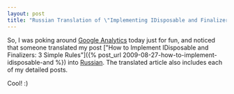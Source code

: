 ```yaml
---
layout: post
title: "Russian Translation of \"Implementing IDisposable and Finalizers: 3 Simple Rules\""
---
```

So, I was poking around [Google Analytics](http://www.google.com/analytics/) today just for fun, and noticed that someone translated my post ["How to Implement IDisposable and Finalizers: 3 Simple Rules"]({% post_url 2009-08-27-how-to-implement-idisposable-and %}) into [Russian](http://habrahabr.ru/blogs/net/89720/). The translated article also includes each of my detailed posts.

Cool! :)

